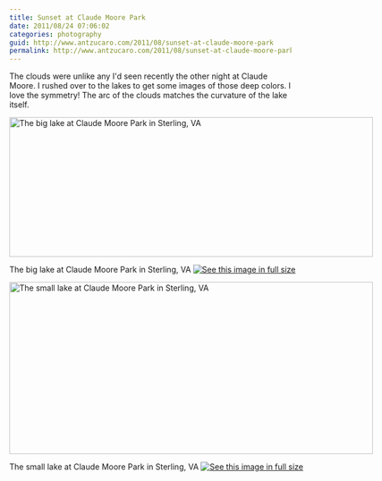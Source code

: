 ```yaml
---
title: Sunset at Claude Moore Park
date: 2011/08/24 07:06:02
categories: photography
guid: http://www.antzucaro.com/2011/08/sunset-at-claude-moore-park
permalink: http://www.antzucaro.com/2011/08/sunset-at-claude-moore-park
---
```

The clouds were unlike any I'd seen recently the other night at Claude Moore. I rushed over to the lakes to get some images of those deep colors. I love the symmetry! The arc of the clouds matches the curvature of the lake itself.

<div class='wp-caption aligncenter' style='width: 660px; margin-left: auto; margin-right: auto;'>
<img width='650px' height='250px' alt="The big lake at Claude Moore Park in Sterling, VA" title='The big lake at Claude Moore Park in Sterling, VA' src='http://media.antzucaro.com/uploads/2011/08/CMSunset/pano_big_lake_m.jpg'>
<p class='wp-caption-text'>The big lake at Claude Moore Park in Sterling, VA <a href='http://media.antzucaro.com/uploads/2011/08/CMSunset/pano_big_lake_l.jpg'><img alt='See this image in full size' src='http://media.antzucaro.com/static/fs_img.jpg' /></a></p>
</div>

<div class='wp-caption aligncenter' style='width: 660px; margin-left: auto; margin-right: auto;'>
<img width='650px' height='308px' alt="The small lake at Claude Moore Park in Sterling, VA" title='The small lake at Claude Moore Park in Sterling, VA' src='http://media.antzucaro.com/uploads/2011/08/CMSunset/pano_small_lake_m.jpg'>
<p class='wp-caption-text'>The small lake at Claude Moore Park in Sterling, VA <a href='http://media.antzucaro.com/uploads/2011/08/CMSunset/pano_small_lake_l.jpg'><img alt='See this image in full size' src='http://media.antzucaro.com/static/fs_img.jpg' /></a></p>
</div>
